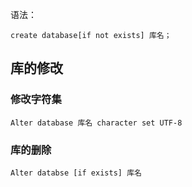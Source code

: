 语法：
```
create database[if not exists] 库名；
```

## 库的修改

### 修改字符集

```
Alter database 库名 character set UTF-8
```

### 库的删除

```
Alter databse [if exists] 库名
```